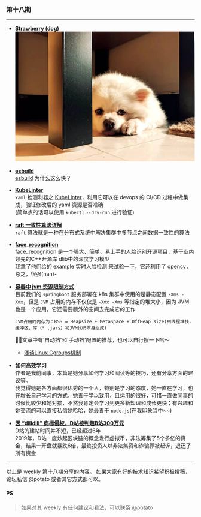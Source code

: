 ### 第十八期
--- 

- **Strawberry (dog)**
![caomei-dog](img/strawberry.png)  

- **[esbuild](https://cloud.tencent.com/developer/news/591916)**  
[esbuild](https://esbuild.github.io/) 为什么这么快？

- **[KubeLinter](https://mp.weixin.qq.com/s/Qo2SgTCvVBwJaPfXY_AY1Q)**  
`Yaml` 检测利器之 [KubeLinter](https://github.com/stackrox/kube-linter)，利用它可以在 devops 的 CI/CD 过程中做集成，验证修改后的 yaml 资源是否准确  
(简单点的话可以使用 `kubectl`  `--dry-run` 进行验证)

- **[raft 一致性算法详解](https://i6448038.github.io/2018/12/12/raft/)**  
`raft` 算法就是一种在分布式系统中解决集群中多节点之间数据一致性的算法

- **[face_recognition](https://github.com/ageitgey/face_recognition/blob/master/README_Simplified_Chinese.md)**  
face_recognition 是一个强大、简单、易上手的人脸识别开源项目，基于业内领先的C++开源库 dlib中的深度学习模型  
我拿了他们给的 example [实时人脸检测](https://github.com/ageitgey/face_recognition/blob/master/examples/facerec_from_webcam_faster.py) 来试验一下，它还利用了 [opencv](https://pypi.org/project/opencv-python/)，总之，很强(nan)~

- **[容器中 jvm 资源限制方式](https://qingmu.io/2018/12/17/How-to-securely-limit-JVM-resources-in-a-container/)**  
目前我们的 `springboot` 服务部署在 k8s 集群中使用的是静态配置 `-Xms -Xmx`，但是 `JVM` 占用的内存不仅仅是 `-Xmx -Xms` 等指定的堆大小，因为 JVM 也是一个应用，它还需要额外的空间去完成它的工作  
  ```
  JVM占用的内存为：RSS = Heapsize + MetaSpace + OffHeap size(由线程堆栈，缓冲区，库（* .jars）和JVM代码本身组成)
  ```
  文章中有'自动挡'和'手动挡'配置的推荐，也可以自行搜一下哈～
  - [浅谈Linux Cgroups机制](https://zhuanlan.zhihu.com/p/81668069)

- **[如何高效学习](https://www.jianshu.com/p/f4095299cf42)**  
作者是我前同事，本篇是她分享如何学习和阅读等的技巧，还有分享方面的建议等。  
我觉得她是各方面都很优秀的一个人，特别是学习的态度，她一直在学习，也在增长自己学习的方式，她善于学以致用，且运用的很好，可惜一直做同事的时候比较少和她对接，不然我肯定会学习到更多新知识和成长更快；有兴趣和她交流的可以直接私信她哈哈，她最善于 `node.js`(在我印象当中~~)

- **[因 “dilidili” 商标侵权，D站被判赔B站300万元](https://mp.weixin.qq.com/s/1kEgb7LrOTQa02GksIGQjg)**  
D站的建站时间并不短，已经超过6年  
2019年，D站一度炒起区块链的概念发行虚拟币，非法筹集了5个多亿的资金，结果一开盘就暴跌6倍，最终投资人以非法集资和诈骗罪被起诉，退还了所有资金
--- 

以上是 weekly 第十八期分享的内容。
如果大家有好的技术知识希望积极投稿，论坛私信 @potato 或者其它方式都可以。

#### **PS**
>如果对其 weekly 有任何建议和看法，可以联系 @potato